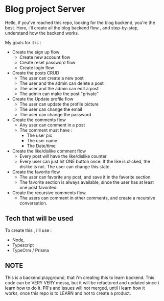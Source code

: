 # Blog project Server

Hello, if you've reached this repo, looking for the blog backend, you're the best. 
Here, i'll create all the blog backend flow , and step-by-step, understand how the backend works.

My goals for it is : 

- Create the sign up flow 
  - Create new account flow
  - Create reset password flow
  - Create login flow
- Create the posts CRUD
  - The user can create a new post
  - The user and the admin can delete a post
  - The user and the admin can edit a post
  - The admin can make the post "private"
- Create the Update profile flow
  - The user can update the profile picture
  - The user can change the email
  - The user can change the password
- Create the comments flow
  - Any user can comment in a post
  - The comment must have :
    - The user pic
    - The user name
    - The Date/time
- Create the like/dislike comment flow
  - Every post will have the like/dislike counter
  - Every user can just hit ONE button once. If the like is clicked, the dislike is not. The user can change this state.
- Create the favorite flow
  - The user can favorite any post, and save it in the favorite section. 
  - The favorite section is always available, since the user has at least one post favorited.
- Create the recursive comments flow.
  - The users can comment in other comments, and create a recursive conversation.

## Tech that will be used 
To create this , i'll use :
- Node,
- Typescript
- TypeOrm / Prisma


## NOTE
This is a backend playground, that i'm creating this to learn backend. This code can be VERY VERY messy, but it will be refactored and updated since i learn how to do it. 
PR's and issues will not merged, until i learn how it works, once this repo is to LEARN and not to create a product.